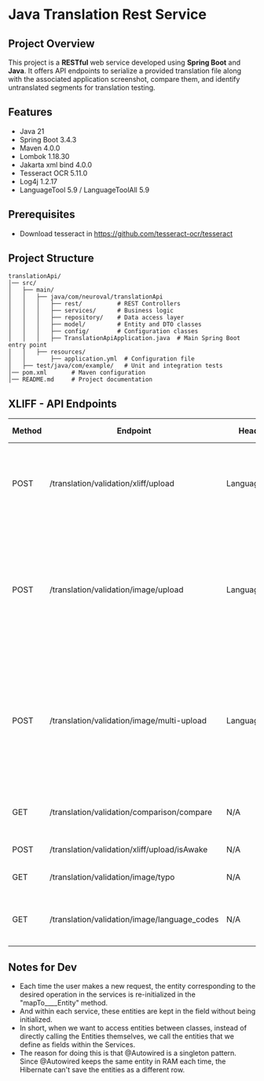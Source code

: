 # Java Translation Rest Service

## Project Overview

This project is a **RESTful** web service developed using **Spring Boot** and **Java**. It offers API endpoints to
serialize a provided translation file along with the associated application screenshot, compare them, and identify
untranslated segments for translation testing.

## Features

- Java 21
- Spring Boot 3.4.3
- Maven 4.0.0
- Lombok 1.18.30
- Jakarta xml bind 4.0.0
- Tesseract OCR 5.11.0
- Log4j 1.2.17
- LanguageTool 5.9 / LanguageToolAll 5.9

## Prerequisites

- Download tesseract in https://github.com/tesseract-ocr/tesseract

## Project Structure

```
translationApi/
│── src/
│   ├── main/
│   │   ├── java/com/neuroval/translationApi
│   │   │   ├── rest/          # REST Controllers
│   │   │   ├── services/      # Business logic
│   │   │   ├── repository/    # Data access layer
│   │   │   ├── model/         # Entity and DTO classes
│   │   │   ├── config/        # Configuration classes
│   │   │   ├── TranslationApiApplication.java  # Main Spring Boot entry point
│   │   ├── resources/
│   │       ├── application.yml  # Configuration file
│   ├── test/java/com/example/   # Unit and integration tests
│── pom.xml       # Maven configuration
│── README.md     # Project documentation
```

## XLIFF - API Endpoints

| Method | Endpoint                                     | Headers      | Form-Data         | Description                                                                                                                                                |
|--------|----------------------------------------------|--------------|-------------------|------------------------------------------------------------------------------------------------------------------------------------------------------------|
| POST   | /translation/validation/xliff/upload         | LanguageCode | file: .xliff file | Extracts all target language words/strings from the uploaded XLIFF translation file.                                                                       |
| POST   | /translation/validation/image/upload         | LanguageCode | image: .png file  | Detects and extracts text from a PNG image using Tesseract OCR. The LanguageCode must match the image's language and be a valid Tesseract language code    |
| POST   | /translation/validation/image/multi-upload   | LanguageCode | image: .png file  | Detects and extracts text from a PNG image(s) using Tesseract OCR. The LanguageCode must match the image's language and be a valid Tesseract language code |
| GET    | /translation/validation/comparison/compare   | N/A          | N/A               | Compare serialized translation file and uploaded image                                                                                                     |
| POST   | /translation/validation/xliff/upload/isAwake | N/A          | N/A               | Returns status of the endpoint                                                                                                                             |
| GET    | /translation/validation/image/typo           | N/A          | N/A               | Detects typo in the uploaded image                                                                                                                         |
| GET    | /translation/validation/image/language_codes | N/A          | N/A               | Returns supported tesseract language codes                                                                                                                 |

## Notes for Dev

- Each time the user makes a new request, the entity corresponding to the desired operation in the services is
  re-initialized in the "mapTo____Entity" method.
- And within each service, these entities are kept in the field without being initialized.
- In short, when we want to access entities between classes, instead of directly calling the Entities themselves, we
  call the entities that we define as fields within the Services.
- The reason for doing this is that @Autowired is a singleton pattern. Since @Autowired keeps the same entity in RAM
  each time, the Hibernate can't save the entities as a different row.
